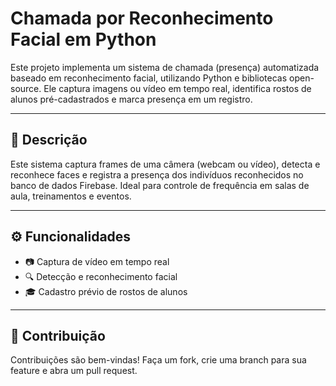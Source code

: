 # Chamada por Reconhecimento Facial em Python

Este projeto implementa um sistema de chamada (presença) automatizada baseado em reconhecimento facial, utilizando Python e bibliotecas open-source. Ele captura imagens ou vídeo em tempo real, identifica rostos de alunos pré-cadastrados e marca presença em um registro.

---

## 📝 Descrição

Este sistema captura frames de uma câmera (webcam ou vídeo), detecta e reconhece faces e registra a presença dos indivíduos reconhecidos no banco de dados Firebase. Ideal para controle de frequência em salas de aula, treinamentos e eventos.

---

## ⚙️ Funcionalidades

* 📷 Captura de vídeo em tempo real
* 🔍 Detecção e reconhecimento facial
* 🎓 Cadastro prévio de rostos de alunos

---

## 🤝 Contribuição

Contribuições são bem-vindas! Faça um fork, crie uma branch para sua feature e abra um pull request.